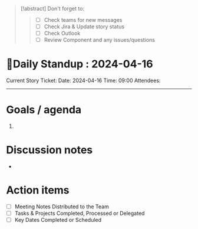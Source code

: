 
> [!abstract] Don't forget to:
> > 
> > - [ ] Check teams for new messages
> > - [ ] Check Jira & Update story status
> > - [ ] Check Outlook
> > - [ ] Review Component and any issues/questions
> > 

# 🌱Daily Standup : 2024-04-16
Current Story Ticket:
Date: 2024-04-16
Time: 09:00
Attendees:

---


# Goals / agenda
1. 

# Discussion notes
- 

# Action items
- [ ] Meeting Notes Distributed to the Team
- [ ] Tasks & Projects Completed, Processed or Delegated
- [ ] Key Dates Completed or Scheduled
